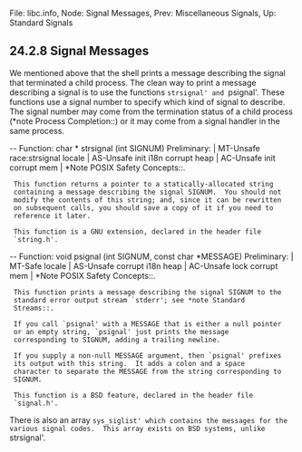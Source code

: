 File: libc.info,  Node: Signal Messages,  Prev: Miscellaneous Signals,  Up: Standard Signals

24.2.8 Signal Messages
----------------------

We mentioned above that the shell prints a message describing the signal
that terminated a child process.  The clean way to print a message
describing a signal is to use the functions `strsignal' and `psignal'.
These functions use a signal number to specify which kind of signal to
describe.  The signal number may come from the termination status of a
child process (*note Process Completion::) or it may come from a signal
handler in the same process.

 -- Function: char * strsignal (int SIGNUM)
     Preliminary: | MT-Unsafe race:strsignal locale | AS-Unsafe init
     i18n corrupt heap | AC-Unsafe init corrupt mem | *Note POSIX
     Safety Concepts::.

     This function returns a pointer to a statically-allocated string
     containing a message describing the signal SIGNUM.  You should not
     modify the contents of this string; and, since it can be rewritten
     on subsequent calls, you should save a copy of it if you need to
     reference it later.

     This function is a GNU extension, declared in the header file
     `string.h'.

 -- Function: void psignal (int SIGNUM, const char *MESSAGE)
     Preliminary: | MT-Safe locale | AS-Unsafe corrupt i18n heap |
     AC-Unsafe lock corrupt mem | *Note POSIX Safety Concepts::.

     This function prints a message describing the signal SIGNUM to the
     standard error output stream `stderr'; see *note Standard
     Streams::.

     If you call `psignal' with a MESSAGE that is either a null pointer
     or an empty string, `psignal' just prints the message
     corresponding to SIGNUM, adding a trailing newline.

     If you supply a non-null MESSAGE argument, then `psignal' prefixes
     its output with this string.  It adds a colon and a space
     character to separate the MESSAGE from the string corresponding to
     SIGNUM.

     This function is a BSD feature, declared in the header file
     `signal.h'.

   There is also an array `sys_siglist' which contains the messages for
the various signal codes.  This array exists on BSD systems, unlike
`strsignal'.


